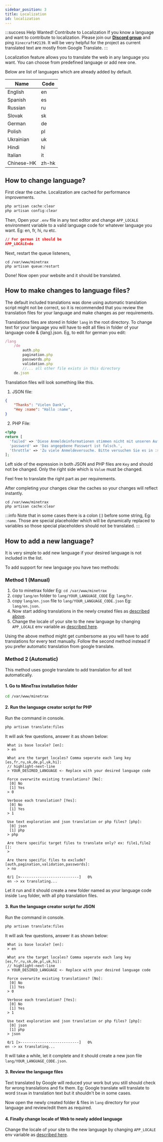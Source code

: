 ```yaml
---
sidebar_position: 3
title: Localization
id: localization
---
```


:::success Help Wanted! Contribute to Localization
If you know a language and want to contribute to localization. Please join our [**Discord group**](https://discord.gg/Hzfj27k) and  ping `Xinecraft#2139`. It will be very helpful for the project as current translated text are mostly from Google Translate.
:::

Localization feature allows you to translate the web in any language you want. You can choose from predefined language or add new one.

Below are list of languages which are already added by default.

|Name|Code|
|---|---|
|English|en|
|Spanish|es|
|Russian|ru|
|Slovak|sk|
|German|de|
|Polish|pl|
|Ukrainian|uk|
|Hindi|hi|
|Italian|it|
|Chinese-HK|zh-hk|


## How to change language?
First clear the cache. Localization are cached for performance improvements.
```js
php artisan cache:clear
php artisan config:clear
```

Then, Open your `.env` file in any text editor and change `APP_LOCALE` environment variable to a valid language code for whatever language you want. Eg: en, fr, hi, ru etc.
```json title=.env
// For german it should be
APP_LOCALE=de
```

Next, restart the queue listeners,
```
cd /var/www/minetrax
php artisan queue:restart
```

Done! Now open your website and it should be translated.

## How to make changes to language files?
The default included translations was done using automatic translation script might not be correct, so it is recommended that you review the translation files for your language and make changes as per requirements.

Translations files are stored in folder `lang` in the root directory.
To change text for your language you will have to edit all files in folder of your language code & {lang}.json.
Eg, to edit for german you edit:
```js
/lang
    /de
        auth.php
        pagination.php
        passwords.php
        validation.php
		//... all other file exists in this directory
	de.json
```


Translation files will look something like this.
1. JSON file:
```json title=lang/de.json
{
	"Thanks": "Vielen Dank",
	"Hey :name": "Hallo :name",
}
```

2. PHP File:
```php title=lang/de/auth.php
<?php 
return [
  'failed' => 'Diese Anmeldeinformationen stimmen nicht mit unseren Aufzeichnungen überein.',
  'password' => 'Das angegebene Passwort ist falsch.',
  'throttle' => 'Zu viele Anmeldeversuche. Bitte versuchen Sie es in :seconds Sekunden erneut.',
];
``` 
Left side of the expression in both JSON and PHP files are `Key` and should not be changed. Only the right side which is `Value` must be changed.

Feel free to translate the right part as per requirements.

After completing your changes clear the caches so your changes will reflect instantly.
```
cd /var/www/minetrax
php artisan cache:clear
```

:::info
Note that in some cases there is a colon (:) before some string, Eg: `:name`. Those are special placeholder which will be dynamically replaced to variables so those special placeholders should not be translated.
:::

## How to add a new language?
It is very simple to add new language if your desired language is not included in the list.

To add support for new language you have two methods:

### Method 1 (Manual)
1. Go to minetrax folder Eg: `cd /var/www/minetrax`
1. copy `lang/en` folder to `lang/YOUR_LANGUAGE_CODE` Eg: `lang/hr`.
1. copy `lang/en.json` file to `lang/YOUR_LANGUAGE_CODE.json` Eg: `lang/en.json`.
1. Now start adding translations in the newly created files as [described above](#how-to-make-changes-to-language-files).
1. Change the locale of your site to the new language by changing `APP_LOCALE` env variable as [described here](#how-to-change-language).

Using the above method might get cumbersome as you will have to add translations for every text manually. Follow the second method instead if you prefer automatic translation from google translate.


### Method 2 (Automatic)
This method uses google translate to add translation for all text automatically.
#### 1. Go to MineTrax installation folder
```bash
cd /var/www/minetrax
```

#### 2. Run the language creator script for PHP
Run the command in console.
```bash
php artisan translate:files
```

It will ask few questions, answer it as shown below:
```text
 What is base locale? [en]:
 > en

 What are the target locales? Comma seperate each lang key [es,fr,ru,sk,de,pl,uk,hi]:
 // highlight-next-line
 > YOUR_DESIRED_LANGUAGE <- Replace with your desired language code

 Force overwrite existing translations? [No]:
  [0] No
  [1] Yes
 > 0

 Verbose each translation? [Yes]:
  [0] No
  [1] Yes
 > 1

 Use text exploration and json translation or php files? [php]:
  [0] json
  [1] php
 > php

 Are there specific target files to translate only? ex: file1,file2 []:
 >

 Are there specific files to exclude? [auth,pagination,validation,passwords]:
 > no

 0/1 [>---------------------------]   0%
 en -> xx translating...
```

Let it run and it should create a new folder named as your language code inside `lang` folder, with all php translation files.

#### 3. Run the language creator script for JSON
Run the command in console.
```bash
php artisan translate:files
```

It will ask few questions, answer it as shown below:
```text
 What is base locale? [en]:
 > en

 What are the target locales? Comma seperate each lang key [es,fr,ru,sk,de,pl,uk,hi]:
 // highlight-next-line
 > YOUR_DESIRED_LANGUAGE <- Replace with your desired language code

 Force overwrite existing translations? [No]:
  [0] No
  [1] Yes
 > 0

 Verbose each translation? [Yes]:
  [0] No
  [1] Yes
 > 1

 Use text exploration and json translation or php files? [php]:
  [0] json
  [1] php
 > json

 0/1 [>---------------------------]   0%
en -> xx translating...
```

It will take a while, let it complete and it should create a new json file `lang/YOUR_LANGUAGE_CODE.json`.

#### 3. Review the language files
Text translated by Google will reduced your work but you still should check for wrong translations and fix them.
Eg: Google translate will translate to word `Steam` in translation text but it shouldn't be in some cases.

Now open the newly created folder & files in `lang` directory for your language and review/edit them as required.

#### 4. Finally change locale of Web to newly added language
Change the locale of your site to the new language by changing `APP_LOCALE` env variable as [described here](#how-to-change-language).
